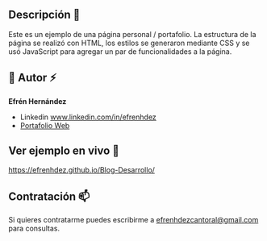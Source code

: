 ## Descripción 💬
Este es un ejemplo de una página personal / portafolio.
La estructura de la página se realizó con HTML, los estilos se generaron mediante CSS y se usó JavaScript para agregar un par de funcionalidades a la página.

## 🤝 Autor ⚡
**Efrén Hernández**

* Linkedin www.linkedin.com/in/efrenhdez
* [Portafolio Web](https://efrenhdez.github.io/mi-portafolio/)

## Ver ejemplo en vivo 🔭
https://efrenhdez.github.io/Blog-Desarrollo/

## Contratación 📫
Si quieres contratarme puedes escribirme a efrenhdezcantoral@gmail.com para consultas.
